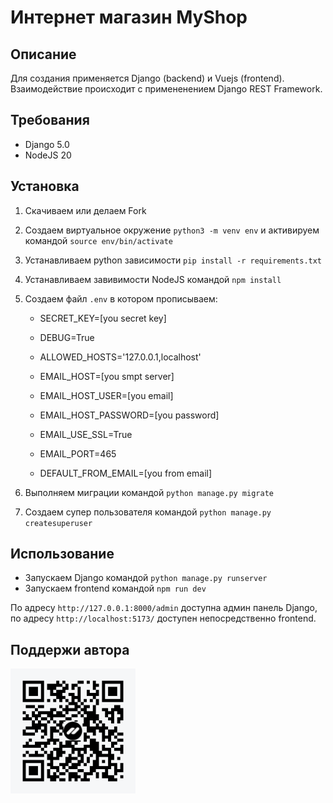 # Интернет магазин MyShop

## Описание

Для создания применяется Django (backend) и Vuejs (frontend). Взаимодействие происходит с примененением Django REST Framework.

## Требования
- Django 5.0
- NodeJS 20

## Установка

1. Скачиваем или делаем Fork
2. Создаем виртуальное окружение `python3 -m venv env` и активируем командой `source env/bin/activate`
3. Устанавливаем python зависимости `pip install -r requirements.txt`
4. Устанавливаем завивимости NodeJS командой `npm install`
5. Создаем файл `.env` в котором прописываем:

    * SECRET_KEY=[you secret key]
    * DEBUG=True
    * ALLOWED_HOSTS='127.0.0.1,localhost'

    * EMAIL_HOST=[you smpt server]
    * EMAIL_HOST_USER=[you email]
    * EMAIL_HOST_PASSWORD=[you password]
    * EMAIL_USE_SSL=True
    * EMAIL_PORT=465
    * DEFAULT_FROM_EMAIL=[you from email]
6. Выполняем миграции командой `python manage.py migrate`
7. Создаем супер пользователя командой `python manage.py createsuperuser`

## Использование
- Запускаем Django командой `python manage.py runserver`
- Запускаем frontend командой `npm run dev`

По адресу `http://127.0.0.1:8000/admin` доступна админ панель Django, по адресу `http://localhost:5173/` доступен непосредственно frontend.

## Поддержи автора

<img src="qrCode.png" width=200>